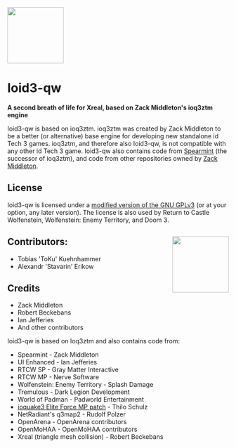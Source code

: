 <img src="https://raw.githubusercontent.com/KuehnhammerTobias/ioqw/master/misc/quakewars.png" width="128">

# Ioid3-qw 

**A second breath of life for Xreal, based on Zack Middleton's ioq3ztm engine**

Ioid3-qw is based on ioq3ztm. ioq3ztm was created by Zack Middleton to be a better (or alternative) base engine for developing new standalone id Tech 3 games. ioq3ztm, and therefore also Ioid3-qw, is not compatible with any other id Tech 3 game. Ioid3-qw also contains code from [Spearmint](http://spearmint.pw/) (the successor of ioq3ztm), and code from other repositories owned by [Zack Middleton](https://github.com/zturtleman?tab=repositories).


## License

Ioid3-qw is licensed under a [modified version of the GNU GPLv3](COPYING.txt#L625) (or at your option, any later version). The license is also used by Return to Castle Wolfenstein, Wolfenstein: Enemy Territory, and Doom 3.


## Contributors:<img src="https://avatars0.githubusercontent.com/u/5429387?v=3&s=460.png" align="right" width="128">
  * Tobias 'ToKu' Kuehnhammer
  * Alexandr 'Stavarin' Erikow


## Credits

* Zack Middleton
* Robert Beckebans
* Ian Jefferies
* And other contributors

Ioid3-qw is based on Ioq3ztm and also contains code from:
* Spearmint - Zack Middleton
* UI Enhanced - Ian Jefferies
* RTCW SP - Gray Matter Interactive
* RTCW MP - Nerve Software
* Wolfenstein: Enemy Territory - Splash Damage
* Tremulous - Dark Legion Development
* World of Padman - Padworld Entertainment
* [ioquake3 Elite Force MP patch](http://thilo.kickchat.com/efport-progress/) - Thilo Schulz
* NetRadiant's q3map2 - Rudolf Polzer
* OpenArena - OpenArena contributors
* OpenMoHAA - OpenMoHAA contributors
* Xreal (triangle mesh collision) - Robert Beckebans
